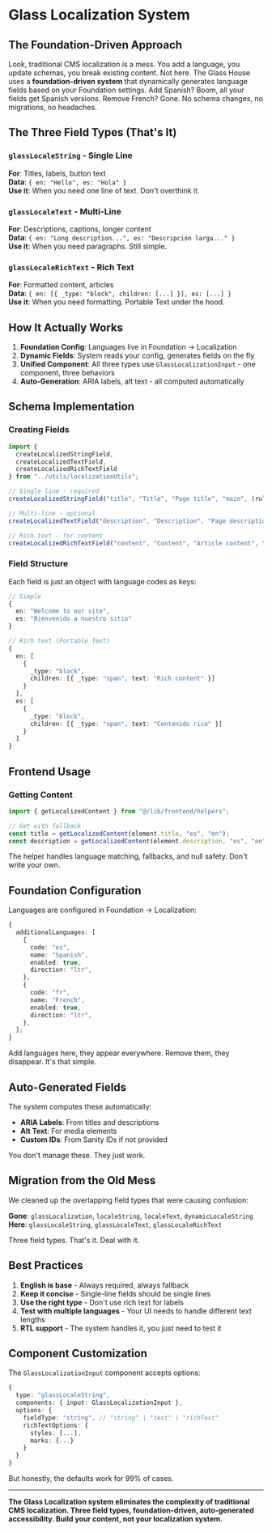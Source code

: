 # Glass Localization System

## The Foundation-Driven Approach

Look, traditional CMS localization is a mess. You add a language, you update schemas, you break existing content. Not here. The Glass House uses a **foundation-driven system** that dynamically generates language fields based on your Foundation settings. Add Spanish? Boom, all your fields get Spanish versions. Remove French? Gone. No schema changes, no migrations, no headaches.

## The Three Field Types (That's It)

### `glassLocaleString` - Single Line

**For**: Titles, labels, button text  
**Data**: `{ en: "Hello", es: "Hola" }`  
**Use it**: When you need one line of text. Don't overthink it.

### `glassLocaleText` - Multi-Line

**For**: Descriptions, captions, longer content  
**Data**: `{ en: "Long description...", es: "Descripción larga..." }`  
**Use it**: When you need paragraphs. Still simple.

### `glassLocaleRichText` - Rich Text

**For**: Formatted content, articles  
**Data**: `{ en: [{ _type: "block", children: [...] }], es: [...] }`  
**Use it**: When you need formatting. Portable Text under the hood.

## How It Actually Works

1. **Foundation Config**: Languages live in Foundation → Localization
2. **Dynamic Fields**: System reads your config, generates fields on the fly
3. **Unified Component**: All three types use `GlassLocalizationInput` - one component, three behaviors
4. **Auto-Generation**: ARIA labels, alt text - all computed automatically

## Schema Implementation

### Creating Fields

```typescript
import {
  createLocalizedStringField,
  createLocalizedTextField,
  createLocalizedRichTextField
} from "../utils/localizationUtils";

// Single line - required
createLocalizedStringField("title", "Title", "Page title", "main", (rule) => rule.required()),

// Multi-line - optional
createLocalizedTextField("description", "Description", "Page description", "main"),

// Rich text - for content
createLocalizedRichTextField("content", "Content", "Article content", "content"),
```

### Field Structure

Each field is just an object with language codes as keys:

```typescript
// Simple
{
  en: "Welcome to our site",
  es: "Bienvenido a nuestro sitio"
}

// Rich text (Portable Text)
{
  en: [
    {
      _type: "block",
      children: [{ _type: "span", text: "Rich content" }]
    }
  ],
  es: [
    {
      _type: "block",
      children: [{ _type: "span", text: "Contenido rico" }]
    }
  ]
}
```

## Frontend Usage

### Getting Content

```typescript
import { getLocalizedContent } from "@/lib/frontend/helpers";

// Get with fallback
const title = getLocalizedContent(element.title, "es", "en");
const description = getLocalizedContent(element.description, "es", "en");
```

The helper handles language matching, fallbacks, and null safety. Don't write your own.

## Foundation Configuration

Languages are configured in Foundation → Localization:

```typescript
{
  additionalLanguages: [
    {
      code: "es",
      name: "Spanish",
      enabled: true,
      direction: "ltr",
    },
    {
      code: "fr",
      name: "French",
      enabled: true,
      direction: "ltr",
    },
  ];
}
```

Add languages here, they appear everywhere. Remove them, they disappear. It's that simple.

## Auto-Generated Fields

The system computes these automatically:

- **ARIA Labels**: From titles and descriptions
- **Alt Text**: For media elements
- **Custom IDs**: From Sanity IDs if not provided

You don't manage these. They just work.

## Migration from the Old Mess

We cleaned up the overlapping field types that were causing confusion:

**Gone**: `glassLocalization`, `localeString`, `localeText`, `dynamicLocaleString`  
**Here**: `glassLocaleString`, `glassLocaleText`, `glassLocaleRichText`

Three field types. That's it. Deal with it.

## Best Practices

1. **English is base** - Always required, always fallback
2. **Keep it concise** - Single-line fields should be single lines
3. **Use the right type** - Don't use rich text for labels
4. **Test with multiple languages** - Your UI needs to handle different text lengths
5. **RTL support** - The system handles it, you just need to test it

## Component Customization

The `GlassLocalizationInput` component accepts options:

```typescript
{
  type: "glassLocaleString",
  components: { input: GlassLocalizationInput },
  options: {
    fieldType: "string", // "string" | "text" | "richText"
    richTextOptions: {
      styles: [...],
      marks: {...}
    }
  }
}
```

But honestly, the defaults work for 99% of cases.

---

**The Glass Localization system eliminates the complexity of traditional CMS localization. Three field types, foundation-driven, auto-generated accessibility. Build your content, not your localization system.**
